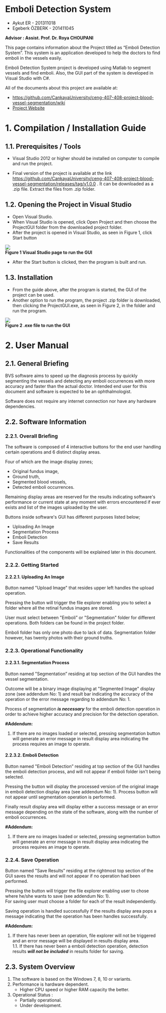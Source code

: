 # Emboli Detection System  
  
* Aykut ER - 201311018  
* Egeberk ÖZBERK - 201411045  
  
**Advisor : Assist. Prof. Dr. Roya CHOUPANI**  
  
This page contains information about the Project titled as “Emboli Detection System”. This system is an application developed to help the doctors to find emboli in the vessels easily.  
  
Emboli Detection System project is developed using Matlab to segment vessels and find emboli. Also, the GUI part of the system is developed in Visual Studio with C#.  
  
All of the documents about this project are available at:  
* https://github.com/CankayaUniversity/ceng-407-408-project-blood-vessel-segmentation/wiki
* [Project Website](https://aykut-er.github.io/)
  
  
# **1. Compilation / Installation Guide**  
  
## **1.1. Prerequisites / Tools**  
  
* Visual Studio 2012 or higher should be installed on computer to compile and run the project.  

* Final version of the project is available at the link https://github.com/CankayaUniversity/ceng-407-408-project-blood-vessel-segmentation/releases/tag/v1.0.0 . It can be downloaded as a .zip file. Extract the files from .zip folder.  
  
## **1.2. Opening the Project in Visual Studio**  
  
* Open Visual Studio.
* When Visual Studio is opened, click Open Project and then choose the ProjectGUI folder from the downloaded project folder.
* After the project is opened in Visual Studio, as seen in Figure 1, click Start button
  
![](https://drive.google.com/uc?id=1W_TmkQOc9OnT22-LetiHVXkheo0Db8sy)  
**Figure 1 Visual Studio page to run the GUI**  
  
* After the Start button is clicked, then the program is built and run.  
  
## **1.3. Installation**  
  
* From the guide above, after the program is started, the GUI of the project can be used. 
* Another option to run the program, the project .zip folder is downloaded, then clicking the ProjectGUI.exe, as seen in Figure 2, in the folder and run the program.
  
![](https://drive.google.com/uc?id=1iCZHC4IaJzXoLKqwkUe6I7vNdGwNurMl)  
**Figure 2 .exe file to run the GUI**  
  
# **2. User Manual**  
  
## **2.1. General Briefing**  
  
BVS software aims to speed up the diagnosis process by quickly segmenting the vessels and detecting any emboli occurrences with more accuracy and faster than the actual doctor. Intended end user for this document and software is expected to be an ophthalmologist.  

Software does not require any internet connection nor have any hardware dependencies.  
  
## **2.2. Software Information**  
### **2.2.1. Overall Briefing**  
  
The software is composed of 4 interactive buttons for the end user handling certain operations and 6 distinct display areas.  
  
  Four of which are the image display zones;
* Original fundus image,
* Ground truth,
* Segmented blood vessels,
* Detected emboli occurrences.  
  
Remaining display areas are reserved for the results indicating software's performance or current state at any moment with errors encountered if ever exists and list of the images uploaded by the user.  

Buttons inside software's GUI has different purposes listed below;  
* Uploading An Image
* Segmentation Process
* Emboli Detection
* Save Results  
  
Functionalities of the components will be explained later in this document.  
  
### **2.2.2. Getting Started**  
#### **2.2.2.1. Uploading An Image**  
  
Button named "Upload Image" that resides upper left handles the upload operation.  

Pressing the button will trigger the file explorer enabling you to select a folder where all the retinal fundus images are stored.  

User must select between "Emboli” or "Segmentation" folder for different operations. Both folders can be found in the project folder.  

Emboli folder has only one photo due to lack of data. Segmentation folder however, has twenty photos with their ground truths.  
  
### **2.2.3. Operational Functionality**  
#### **2.2.3.1. Segmentation Process**  
  
Button named "Segmentation” residing at top section of the GUI handles the vessel segmentation.  

Outcome will be a binary image displaying at "Segmented Image" display zone (see addendum No: 1) and result bar indicating the accuracy of the operation or the error message regarding to addendum No: 1.  

Process of segmentation **_is necessary_** for the emboli detection operation in order to achieve higher accuracy and precision for the detection operation.  
  
**#Addendum:**  
1.	If there are no images loaded or selected, pressing segmentation button will generate an error message in result display area indicating the process requires an image to operate.  
  
#### **2.2.3.2. Emboli Detection**  
  
Button named "Emboli Detection” residing at top section of the GUI handles the emboli detection process, and will not appear if emboli folder isn't being selected.  

Pressing the button will display the processed version of the original image in emboli detection display area (see addendum No: 1). Process button will not appear until segmentation operation is performed.  

Finally result display area will display either a success message or an error message depending on the state of the software, along with the number of emboli occurrences.  
  
**#Addendum:**
1.	If there are no images loaded or selected, pressing segmentation button will generate an error message in result display area indicating the process requires an image to operate.  
  
### **2.2.4. Save Operation**  
  
Button named "Save Results” residing at the rightmost top section of the GUI saves the results and will not appear if no operation had been performed.  

Pressing the button will trigger the file explorer enabling user to chose where he/she wants to save (see addendum No: 1).  
For saving user must choose a folder for each of the result independently.   

Saving operation is handled successfully if the results display area pops a message indicating that the operation has been handles successfully.  
  
**#Addendum:**  
1.	If there has never been an operation, file explorer will not be triggered and an error message will be displayed in results display area.  
1.1.	If there has never been a emboli detection operation, detection results **_will not be included_** in results folder for saving.  
  
## **2.3. System Overview**  
1.	The software is based on the Windows 7, 8, 10 or variants.
2.	Performance is hardware dependent.
    -	Higher CPU speed or higher RAM capacity the better.
3.	Operational Status :
    -	Partially operational.
    -	Under development.

